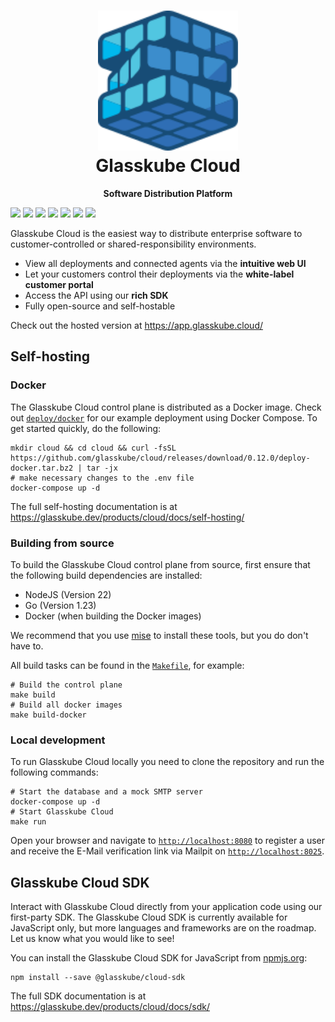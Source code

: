 <h1 align="center">
  <a href="https://glasskube.cloud/" target="_blank">
    <img alt="Glasskube" src="frontend/cloud-ui/public/glasskube-logo.svg" style="height: 8em;">
  </a>
  <br>
  Glasskube Cloud
</h1>

<div align="center">

**Software Distribution Platform**

</div>

![](https://img.shields.io/badge/build-passing-brightgreen)
![](https://img.shields.io/badge/build-passing-brightgreen)
![](https://img.shields.io/badge/build-passing-brightgreen)
![](https://img.shields.io/badge/build-passing-brightgreen)
![](https://img.shields.io/badge/build-passing-brightgreen)
![](https://img.shields.io/badge/build-passing-brightgreen)
![](https://img.shields.io/badge/build-passing-brightgreen)

Glasskube Cloud is the easiest way to distribute enterprise software to customer-controlled or shared-responsibility environments.

- View all deployments and connected agents via the **intuitive web UI**
- Let your customers control their deployments via the **white-label customer portal**
- Access the API using our **rich SDK**
- Fully open-source and self-hostable

Check out the hosted version at https://app.glasskube.cloud/

## Self-hosting

### Docker

The Glasskube Cloud control plane is distributed as a Docker image.
Check out [`deploy/docker`](deploy/docker) for our example deployment using Docker Compose.
To get started quickly, do the following:

<!-- x-release-please-start-version -->

```shell
mkdir cloud && cd cloud && curl -fsSL https://github.com/glasskube/cloud/releases/download/0.12.0/deploy-docker.tar.bz2 | tar -jx
# make necessary changes to the .env file
docker-compose up -d
```

<!-- x-release-please-end -->

The full self-hosting documentation is at https://glasskube.dev/products/cloud/docs/self-hosting/

### Building from source

To build the Glasskube Cloud control plane from source, first ensure that the following build dependencies are installed:

- NodeJS (Version 22)
- Go (Version 1.23)
- Docker (when building the Docker images)

We recommend that you use [mise](https://mise.jdx.dev/) to install these tools, but you do don't have to.

All build tasks can be found in the [`Makefile`](Makefile), for example:

```shell
# Build the control plane
make build
# Build all docker images
make build-docker
```

### Local development

To run Glasskube Cloud locally you need to clone the repository and run the following commands:

```shell
# Start the database and a mock SMTP server
docker-compose up -d
# Start Glasskube Cloud
make run
```

Open your browser and navigate to [`http://localhost:8080`](http://localhost:8080) to register a user
and receive the E-Mail verification link via Mailpit on [`http://localhost:8025`](http://localhost:8025).

## Glasskube Cloud SDK

Interact with Glasskube Cloud directly from your application code using our first-party SDK.
The Glasskube Cloud SDK is currently available for JavaScript only, but more languages and frameworks are on the roadmap.
Let us know what you would like to see!

You can install the Glasskube Cloud SDK for JavaScript from [npmjs.org](https://npmjs.org/):

```shell
npm install --save @glasskube/cloud-sdk
```

The full SDK documentation is at https://glasskube.dev/products/cloud/docs/sdk/
